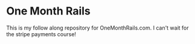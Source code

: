 # One Month Rails

This is my follow along repository for OneMonthRails.com. I can't wait for the
stripe payments course!
